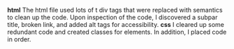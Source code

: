 **html**
The html file used lots of t div tags that were replaced with semantics to clean up the code. Upon inspection of the code, I discovered a subpar title, broken link, and added alt tags for accessibility. 
**css**
I cleared up some redundant code and created classes for elements. In addition, I placed code in order.
